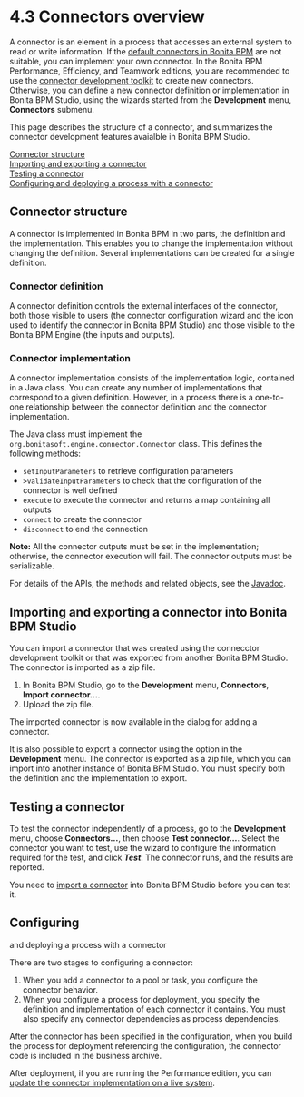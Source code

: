 # 4.3 Connectors overview

A connector is an element in a process that accesses an external system to read or write information. If the [default connectors in Bonita BPM](connectivity.md) are not suitable, you can implement your own connector. 
In the Bonita BPM Performance, Efficiency, and Teamwork editions, you are recommended to use the [connector development toolkit](connector-development-toolkit.md) to create new connectors.
Otherwise, you can define a new connector definition or implementation in Bonita BPM Studio,
using the wizards started from the **Development** menu, **Connectors** submenu.

This page describes the structure of a connector, and summarizes the connector development features avaialble in Bonita BPM Studio.

[Connector structure](#connector-structure)  
[Importing and exporting a connector](#Importing_a_connector)  
[Testing a connector](#Testing_a_connector)  
[Configuring and deploying a process with a connector](#Configuring_and_deploying_a_process_with)

## Connector structure

A connector is implemented in Bonita BPM in two
parts, the definition and the implementation. This enables you to
change the implementation without changing the definition. Several
implementations can be created for a single definition.

### Connector definition

A connector definition controls the external interfaces of the
connector, both those visible to users (the connector
configuration wizard and the icon used to identify the connector in Bonita BPM Studio) and those visible to the Bonita BPM Engine (the
inputs and outputs). 

### Connector implementation

A connector implementation consists of the implementation logic, contained in a
Java class. You can create any number of implementations that correspond to a given definition. However, in a process there is a one-to-one relationship between
the connector definition and the connector implementation.

The Java class must implement the `org.bonitasoft.engine.connector.Connector` class. This defines the
following methods:

* `setInputParameters` to retrieve configuration parameters
* `>validateInputParameters` to check that the configuration of the
connector is well defined
* `execute` to execute the connector and returns a map containing
all outputs 
* `connect` to create the connector
* `disconnect` to end the connection

**Note:** All the connector outputs must be set in the implementation; otherwise, the connector execution will fail. The connector outputs must be serializable.

For details of the APIs, the methods and related objects, see the 
[Javadoc](javadoc.md).

## Importing and exporting a connector into Bonita BPM Studio

You can import a connector that was created using the connecctor development toolkit or that was exported from another Bonita BPM Studio. The connector is imported as a zip file.

1. In Bonita BPM Studio, go to the **Development** menu, **Connectors**, **Import connector...**.
2. Upload the zip file.

The imported connector is now available in the dialog for adding a connector.

It is also possible to export a connector using the option in the **Development** menu. The connector is exported as a zip file, which you can import into another
instance of Bonita BPM Studio. You must specify both the definition and the implementation to export.

## Testing a connector

To test the connector independently of a process, go to the **Development** menu, choose **Connectors...**, then choose **Test connector...**. 
Select the connector you want to test, use the wizard to configure the information required for the test, and click **_Test_**. The connector runs, and the results are
reported.

You need to [import a connector](#Importing_a_connector) into Bonita BPM Studio before you can test it. 

## Configuring
and deploying a process with a connector

There are two stages to configuring a connector:

1. When you add a connector to a pool or task, you configure the connector behavior.
2. When you configure a process for deployment, you specify the definition and implementation of each connector it contains. You must
also specify any connector dependencies as process dependencies.

After the
connector has been specified in the configuration, when you build
the process for deployment referencing the configuration, the
connector code is included in the business archive.

After deployment, if you are running the Performance edition, you can [update the connector implementation on a live system](live-update.md#connectors).
